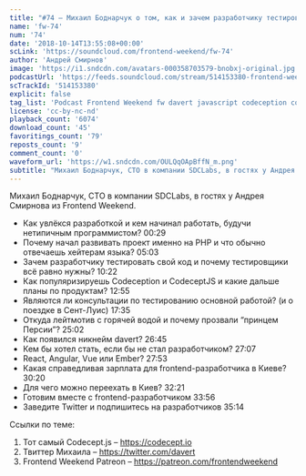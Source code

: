 ```yaml
---
title: "#74 – Михаил Боднарчук о том, как и зачем разработчику тестировать свой код"
name: 'fw-74'
num: '74'
date: '2018-10-14T13:55:08+00:00'
scLink: 'https://soundcloud.com/frontend-weekend/fw-74'
author: 'Андрей Смирнов'
image: 'https://i1.sndcdn.com/avatars-000358703579-bnobxj-original.jpg'
podcastUrl: 'https://feeds.soundcloud.com/stream/514153380-frontend-weekend-fw-74.m4a'
scTrackId: '514153380'
explicit: false
tag_list: 'Podcast Frontend Weekend fw davert javascript codeception codeceptjs'
license: 'cc-by-nc-nd'
playback_count: '6074'
download_count: '45'
favoritings_count: '79'
reposts_count: '9'
comment_count: '0'
waveform_url: 'https://w1.sndcdn.com/OULQqOApBffN_m.png'
subtitle: "Михаил Боднарчук, CTO в компании SDCLabs, в гостях у Андрея Смирнова из Frontend Weekend. "
---
```

Михаил Боднарчук, CTO в компании SDCLabs, в гостях у Андрея Смирнова из Frontend Weekend. 

- Как увлёкся разработкой и кем начинал работать, будучи нетипичным программистом? <timecode sec="29">00:29</timecode>
- Почему начал развивать проект именно на PHP и что обычно отвечаешь хейтерам языка? <timecode sec="303">05:03</timecode>
- Зачем разработчику тестировать свой код и почему тестировщики всё равно нужны? <timecode sec="622">10:22</timecode>
- Как популяризируешь Codeception и CodeceptJS и какие дальше планы по продуктам? <timecode sec="775">12:55</timecode>
- Являются ли консультации по тестированию основной работой? (и о поездке в Сент-Луис) <timecode sec="1055">17:35</timecode>
- Откуда лейтмотив с горячей водой и почему прозвали “принцем Персии”? <timecode sec="1502">25:02</timecode>
- Как появился никнейм davert? <timecode sec="1605">26:45</timecode>
- Кем бы хотел стать, если бы не стал разработчиком? <timecode sec="1627">27:07</timecode>
- React, Angular, Vue или Ember? <timecode sec="1673">27:53</timecode>
- Какая справедливая зарплата для frontend-разработчика в Киеве? <timecode sec="1820">30:20</timecode>
- Для чего можно переехать в Киев? <timecode sec="1941">32:21</timecode>
- Готовим вместе с frontend-разработчиком <timecode sec="2036">33:56</timecode>
- Заведите Twitter и подпишитесь на разработчиков <timecode sec="2114">35:14</timecode>

Ссылки по теме:
1) Тот самый Codecept.js – https://codecept.io
2) Твиттер Михаила – https://twitter.com/davert
3) Frontend Weekend Patreon – https://patreon.com/frontendweekend